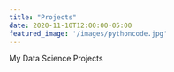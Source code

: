```yaml
---
title: "Projects"
date: 2020-11-10T12:00:00-05:00
featured_image: '/images/pythoncode.jpg'
---
```

My Data Science Projects
